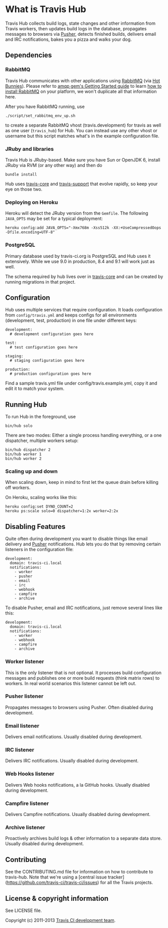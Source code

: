 # What is Travis Hub

Travis Hub collects build logs, state changes and other information from Travis workers, then updates build logs
in the database, propagates messages to browsers via [Pusher](http://pusher.com), detects finished builds, delivers email and IRC notifications,
bakes you a pizza and walks your dog.

## Dependencies

### RabbitMQ

Travis Hub communicates with other applications using [RabbitMQ](http://rabbitmq.com) (via [Hot Bunnies](https://github.com/ruby-amqp/hot_bunnies)).
Please refer to [amqp gem's Getting Started guide](http://rubyamqp.info/articles/getting_started/) to learn [how to install RabbitMQ](http://rubyamqp.info/articles/getting_started/#installing_rabbitmq) on your platform,
we won't duplicate all that information here.

After you have RabbitMQ running, use

    ./script/set_rabbitmq_env_up.sh

to create a separate RabbitMQ vhost (travis.development) for travis as well as one user (`travis_hub`) for Hub.
You can instead use any other vhost or username but this script matches what's in the example configuration
file.


### JRuby and libraries

Travis Hub is JRuby-based. Make sure you have Sun or OpenJDK 6, install JRuby via RVM (or any other way) and then do

    bundle install

Hub uses [travis-core](https://github.com/travis-ci/travis-core) and [travis-support](https://github.com/travis-ci/travis-support) that evolve
rapidly, so keep your eye on those two.


### Deploying on Heroku

Heroku will detect the JRuby version from the `Gemfile`.  The following `JAVA_OPTS` may be set for a typical deployment:

    heroku config:add JAVA_OPTS="-Xmx768m -Xss512k -XX:+UseCompressedOops -Dfile.encoding=UTF-8"

### PostgreSQL

Primary database used by travis-ci.org is PostgreSQL and Hub uses it extensively. While we use 9.0 in production, 8.4 and 9.1 will work
just as well.

The schema required by hub lives over in [travis-core](https://github.com/travis-ci/travis-core) and can be created by running migrations in
that project.


## Configuration

Hub uses multiple services that require configuration. It loads configuration from `config/travis.yml` and keeps
configs for all environments (development, test, production) in one file under different keys:

    development:
      # development configuration goes here

    test:
      # test configuration goes here

    staging:
      # staging configuration goes here

    production:
      # production configuration goes here

Find a sample travis.yml file under config/travis.example.yml, copy it and edit it to match your system.


## Running Hub

To run Hub in the foreground, use

    bin/hub solo

There are two modes: Either a single process handling everything, or a one dispatcher, multiple workers setup:

    bin/hub dispatcher 2
    bin/hub worker 1
    bin/hub worker 2

### Scaling up and down

When scaling down, keep in mind to first let the queue drain before killing off workers.

On Heroku, scaling works like this:

    heroku config:set DYNO_COUNT=2
    heroku ps:scale solo=0 dispatcher=1:2x worker=2:2x

## Disabling Features

Quite often during development you want to disable things like email delivery and [Pusher](http://pusher.com/) notifications.
Hub lets you do that by removing certain listeners in the configuration file:

    development:
      domain: travis-ci.local
      notifications:
        - worker
        - pusher
        - email
        - irc
        - webhook
        - campfire
        - archive

To disable Pusher, email and IRC notifications, just remove several lines like this:


    development:
      domain: travis-ci.local
      notifications:
        - worker
        - webhook
        - campfire
        - archive

### Worker listener

This is the only listener that is not optional. It processes build configuration messages and
publishes one or more build requests (think matrix rows) to workers. In real world scenarios this
listener cannot be left out.

### Pusher listener

Propagates messages to browsers using Pusher. Often disabled during development.

### Email listener

Delivers email notifications. Usually disabled during development.

### IRC listener

Delivers IRC notifications. Usually disabled during development.

### Web Hooks listener

Delivers Web hooks notifications, a la GitHub hooks. Usually disabled during development.

### Campfire listener

Delivers Campfire notifications. Usually disabled during development.

### Archive listener

Proactively archives build logs & other information to a separate data store.
Usually disabled during development.

## Contributing

See the CONTRIBUTING.md file for information on how to contribute to travis-hub.
Note that we're using a [central issue tracker]
(https://github.com/travis-ci/travis-ci/issues) for all the Travis projects.


## License & copyright information ##

See LICENSE file.

Copyright (c) 2011-2013 [Travis CI development team](https://github.com/travis-ci).
